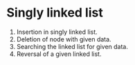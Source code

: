 # Singly linked list

1. Insertion in singly linked list.
2. Deletion of node with given data.
3. Searching the linked list for given data.
4. Reversal of a given linked list.

